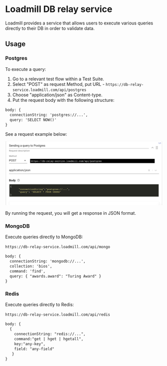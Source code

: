 # Loadmill DB relay service

Loadmill provides a service that allows users to execute various queries directly to their DB in order to validate data.

## Usage

### Postgres

To execute a query:

1. Go to a relevant test flow within a Test Suite.
2. Select "POST" as request Method, put URL - `https://db-relay-service.loadmill.com/api/postgres`
3. Choose "application/json" as Content-type.
4. Put the request body with the following structure:

```text
body: {
  connectionString: 'postgres://...',
  query: 'SELECT NOW()'
}
```

See a request example below:

![](../.gitbook/assets/screen-shot-2021-02-25-at-16.17.02.png)

By running the request, you will get a response in JSON format. 

### MongoDB

Execute queries directly to MongoDB:

`https://db-relay-service.loadmill.com/api/mongo`

```text
body: {
  connectionString: 'mongodb://...',
  collection: 'bios',
  command: 'find',
  query: { "awards.award": "Turing Award" }
}
```

### Redis

Execute queries directly to Redis:

`https://db-relay-service.loadmill.com/api/redis`

```text
body: {
  {
    connectionString: "redis://...", 
    command:"get | hget | hgetall",
    key:"any-key",
    field: "any-field"
   }
}
```

### 

